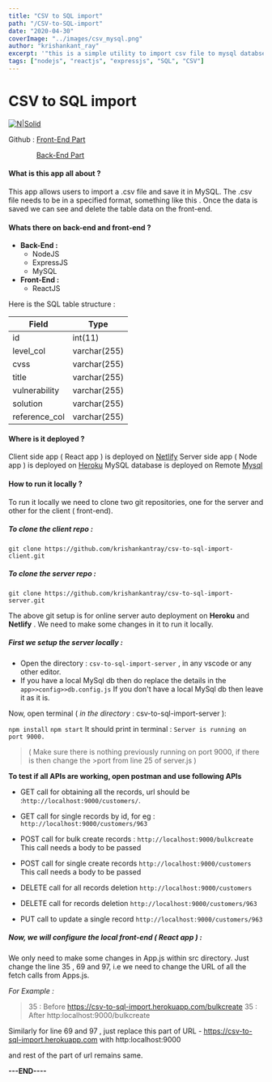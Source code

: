 ```yaml
---
title: "CSV to SQL import"
path: "/CSV-to-SQL-import"
date: "2020-04-30"
coverImage: "../images/csv_mysql.png"
author: "krishankant_ray"
excerpt: '"this is a simple utility to import csv file to mysql databse.....'
tags: ["nodejs", "reactjs", "expressjs", "SQL", "CSV"]
---
```




# CSV to SQL import
[![N|Solid](https://raw.githubusercontent.com/krishankantray/temp/master/visit_button.JPG)](https://suspicious-carson-2627ba.netlify.app/)

Github : [Front-End Part](https://github.com/krishankantray/csv-to-sql-import-client)
&nbsp;&nbsp;&nbsp;&nbsp;&nbsp;&nbsp;&nbsp;&nbsp;&nbsp;&nbsp;&nbsp;&nbsp;&nbsp;&nbsp;

&nbsp;&nbsp;&nbsp;&nbsp;&nbsp;&nbsp;&nbsp;&nbsp;&nbsp;&nbsp;&nbsp;&nbsp;&nbsp;&nbsp;[Back-End Part](https://github.com/krishankantray/csv-to-sql-import-server)

#### **What is this app all about ?**
This app allows users to import a .csv file and save it in MySQL. The .csv file needs to be in a specified format, something like  this .
Once the data is saved we can see and delete the table data on the front-end.

#### **Whats there on back-end and front-end ?**

  - **Back-End :**
    - NodeJS
    - ExpressJS
    - MySQL
  - **Front-End :**
    - ReactJS


Here is the SQL table structure :


| Field         | Type         |
|---------------|--------------|
| id            | int(11)      |
| level_col     | varchar(255) |
| cvss          | varchar(255) |
| title         | varchar(255) |
| vulnerability | varchar(255) |
| solution      | varchar(255) |
| reference_col | varchar(255) |


#### **Where is it deployed ?**
Client side app ( React app ) is deployed on [Netlify](https://www.netlify.com/)
Server side app ( Node app ) is deployed on [Heroku](https://www.heroku.com/)
MySQL database is deployed on Remote [Mysql](https://remotemysql.com/)

#### How to run it locally ?
To run it locally we need to clone two git repositories, one for the server and other for the client ( front-end).

##### To clone the client repo :
```git clone https://github.com/krishankantray/csv-to-sql-import-client.git  ```

##### To clone the server repo :
```git clone https://github.com/krishankantray/csv-to-sql-import-server.git```

The above git setup is for online server auto deployment on **Heroku** and **Netlify** .
We need to make some changes in it to run it locally.

##### First we setup the server locally  :
- Open the directory : ```csv-to-sql-import-server``` ,  in any vscode or any other editor.
- If you have a local MySql db then do replace the details in the ```app>>config>>db.config.js```
If you don't have a local MySql db then leave it as it is.
  
Now, open terminal ( *in the directory* : csv-to-sql-import-server ):

```npm install```
```npm start```
It should print in terminal : ```Server is running on port 9000.```
>( Make sure there is nothing previously running on port 9000, if there is then change the >port from line 25 of server.js )


**To test if all APIs are working, open postman and use following APIs** 
- GET call for obtaining all the records, url should be :```http://localhost:9000/customers/```.

- GET call for single records by id, for eg :  ```http://localhost:9000/customers/963```

- POST call for bulk create records  : ```http://localhost:9000/bulkcreate``` This call needs a body to be passed

- POST call for single create records  ```http://localhost:9000/customers``` This call needs a body to be passed

- DELETE call for all records deletion ```http://localhost:9000/customers ```

- DELETE call for records deletion ```http://localhost:9000/customers/963 ```

- PUT call to update a single record ```http://localhost:9000/customers/963 ```
##### Now, we will configure the local front-end ( React app ) : 
We only need to make some changes in App.js within src directory. 
Just change the line 35 , 69 and 97, i.e we need to change the URL of all the fetch calls from Apps.js.

*For Example :* 

>35 : Before  https://csv-to-sql-import.herokuapp.com/bulkcreate
>35 : After     http:localhost:9000/bulkcreate

Similarly for line 69 and  97 , just replace this part of URL - 
https://csv-to-sql-import.herokuapp.com
with 
http:localhost:9000

and rest of the part of url remains same. 


**---END----**